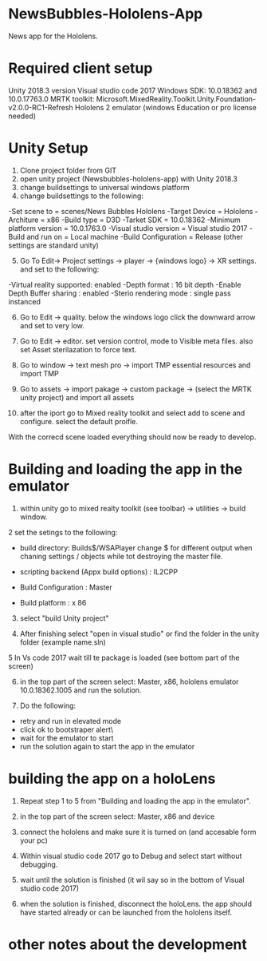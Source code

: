 # NewsBubbles-Hololens-App
News app for the Hololens.

# Required client setup

  Unity 2018.3 version
  Visual studio code 2017
  Windows SDK: 10.0.18362 and 10.0.17763.0
  MRTK toolkit: Microsoft.MixedReality.Toolkit.Unity.Foundation-v2.0.0-RC1-Refresh
  Hololens 2 emulator (windows Education or pro license needed)

# Unity Setup

1. Clone project folder from GIT
2. open unity project (Newsbubbles-hololens-app) with Unity 2018.3
3. change buildsettings to universal windows platform 
4. change buildsettings to the following:

  -Set scene to = scenes/News Bubbles Hololens
  -Target Device = Hololens
  -Architure = x86
  -Build type = D3D
  -Tarket SDK = 10.0.18362
  -Minimum platform version = 10.0.1763.0 
  -Visual studio version = Visual studio 2017
  -Build and run on = Local machine
  -Build Configuration = Release
  (other settings are standard unity) 
  
 5. Go To Edit-> Project settings -> player -> {windows logo} -> XR settings. and set to the following:
 
  -Virtual reality supported: enabled
  -Depth format : 16 bit depth
  -Enable Depth Buffer sharing : enabled 
  -Sterio rendering mode : single pass instanced
  
  6.  Go to Edit -> quality. below the windows logo click the downward arrow and set to very low.
  
  7. Go to Edit -> editor. set version control, mode to Visible meta files. also set Asset sterilazation to force text.
  
  8. Go to window -> text mesh pro -> import TMP essential resources and import TMP

 9. Go to assets -> import pakage -> custom package -> (select the MRTK unity project) and import all assets
 
10. after the iport go to Mixed reality toolkit and select add to scene and configure. select the default proifle.

With the correcd scene loaded everything should now be ready to develop.

# Building and loading the app in the emulator

1.  within unity go to mixed realty toolkit (see toolbar) -> utilities -> build window. 

2 set the setings to the following:

- build directory: Builds$/WSAPlayer change $ for different output when chaning settings / objects while tot destroying the master file.

- scripting backend (Appx build options) : IL2CPP
- Build Configuration : Master 
- Build platform : x 86

3. select "build Unity project" 

4. After finishing select "open in visual studio" or find the folder in the unity folder (example name.sln)

5 In Vs code 2017 wait till te package is loaded (see bottom part of the screen)

6. in the top part of the screen select: Master, x86, hololens emulator 10.0.18362.1005 and run the solution.

7. Do the following:
  - retry and run in elevated mode
  - click ok to bootstraper alert\
  - wait for the emulator to start 
  - run the solution again to start the app in the emulator
  
 # building the app on a holoLens 
 
 1. Repeat step 1 to 5 from "Building and loading the app in the emulator".
 
 2. in the top part of the screen select: Master, x86 and device 
 
 3. connect the hololens and make sure it is turned on (and accesable form your pc) 
 
 3. Within visual studio code 2017 go to Debug and select start without debugging.
 
 4. wait until the solution is finished (it wil say so in the bottom of Visual studio code 2017) 

 5. when the solution is finished, disconnect the holoLens. the app should have started already or can be launched from the hololens itself.

 # other notes about the development 

